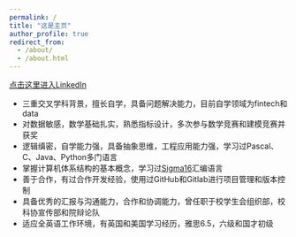 ```yaml
---
permalink: /
title: "这是主页"
author_profile: true
redirect_from: 
  - /about/
  - /about.html
---
```


[点击这里进入LinkedIn](https://www.linkedin.com/in/tianzefei/)  

* 三重交叉学科背景，擅长自学，具备问题解决能力，目前自学领域为fintech和data
* 对数据敏感，数学基础扎实，熟悉指标设计，多次参与数学竞赛和建模竞赛并获奖
* 逻辑缜密，自学能力强，具备抽象思维，工程应用能力强，学习过Pascal、C、Java、Python多门语言
* 掌握计算机体系结构的基本概念，学习过[Sigma16](https://jtod.github.io/home/Sigma16/)汇编语言
* 善于合作，有过合作开发经验，使用过GitHub和Gitlab进行项目管理和版本控制
* 具备优秀的汇报与沟通能力，合作和协调能力，曾任职于校学生会组织部，校科协宣传部和院辩论队
* 适应全英语工作环境，有英国和美国学习经历，雅思6.5，六级和国才初级



